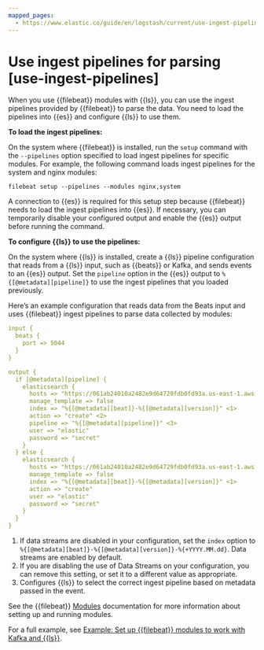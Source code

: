 ```yaml
---
mapped_pages:
  - https://www.elastic.co/guide/en/logstash/current/use-ingest-pipelines.html
---
```


# Use ingest pipelines for parsing [use-ingest-pipelines]

When you use {{filebeat}} modules with {{ls}}, you can use the ingest pipelines provided by {{filebeat}} to parse the data. You need to load the pipelines into {{es}} and configure {{ls}} to use them.

**To load the ingest pipelines:**

On the system where {{filebeat}} is installed, run the `setup` command with the `--pipelines` option specified to load ingest pipelines for specific modules. For example, the following command loads ingest pipelines for the system and nginx modules:

```shell
filebeat setup --pipelines --modules nginx,system
```

A connection to {{es}} is required for this setup step because {{filebeat}} needs to load the ingest pipelines into {{es}}. If necessary, you can temporarily disable your configured output and enable the {{es}} output before running the command.

**To configure {{ls}} to use the pipelines:**

On the system where {{ls}} is installed, create a {{ls}} pipeline configuration that reads from a {{ls}} input, such as {{beats}} or Kafka, and sends events to an {{es}} output. Set the `pipeline` option in the {{es}} output to `%{[@metadata][pipeline]}` to use the ingest pipelines that you loaded previously.

Here’s an example configuration that reads data from the Beats input and uses {{filebeat}} ingest pipelines to parse data collected by modules:

```yaml
input {
  beats {
    port => 5044
  }
}

output {
  if [@metadata][pipeline] {
    elasticsearch {
      hosts => "https://061ab24010a2482e9d64729fdb0fd93a.us-east-1.aws.found.io:9243"
      manage_template => false
      index => "%{[@metadata][beat]}-%{[@metadata][version]}" <1>
      action => "create" <2>
      pipeline => "%{[@metadata][pipeline]}" <3>
      user => "elastic"
      password => "secret"
    }
  } else {
    elasticsearch {
      hosts => "https://061ab24010a2482e9d64729fdb0fd93a.us-east-1.aws.found.io:9243"
      manage_template => false
      index => "%{[@metadata][beat]}-%{[@metadata][version]}" <1>
      action => "create"
      user => "elastic"
      password => "secret"
    }
  }
}
```

1. If data streams are disabled in your configuration, set the `index` option to `%{[@metadata][beat]}-%{[@metadata][version]}-%{+YYYY.MM.dd}`. Data streams are enabled by default.
2. If you are disabling the use of Data Streams on your configuration, you can remove this setting, or set it to a different value as appropriate.
3. Configures {{ls}} to select the correct ingest pipeline based on metadata passed in the event.


See the {{filebeat}} [Modules](beats://docs/reference/filebeat/filebeat-modules-overview.md) documentation for more information about setting up and running modules.

For a full example, see [Example: Set up {{filebeat}} modules to work with Kafka and {{ls}}](/reference/use-filebeat-modules-kafka.md).

